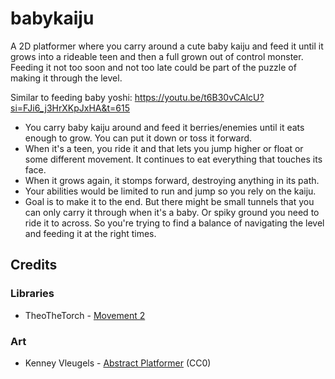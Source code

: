 # babykaiju


A 2D platformer where you carry around a cute baby kaiju and feed it until it
grows into a rideable teen and then a full grown out of control monster.
Feeding it not too soon and not too late could be part of the puzzle of making
it through the level.

Similar to feeding baby yoshi: https://youtu.be/t6B30vCAlcU?si=FJi6_j3HrXKpJxHA&t=615


* You carry baby kaiju around and feed it berries/enemies until it eats enough
  to grow. You can put it down or toss it forward.
* When it's a teen, you ride it and that lets you jump higher or float or some
  different movement. It continues to eat everything that touches its face.
* When it grows again, it stomps forward, destroying anything in its path.
* Your abilities would be limited to run and jump so you rely on the kaiju.
* Goal is to make it to the end. But there might be small tunnels that you can
  only carry it through when it's a baby. Or spiky ground you need to ride it
  to across. So you're trying to find a balance of navigating the level and
  feeding it at the right times.


## Credits

### Libraries

* TheoTheTorch - [Movement 2](https://github.com/TheoTheTorch/MOVEMENT-2)

### Art

* Kenney Vleugels - [Abstract Platformer](https://kenney.nl/assets/abstract-platformer) (CC0)
